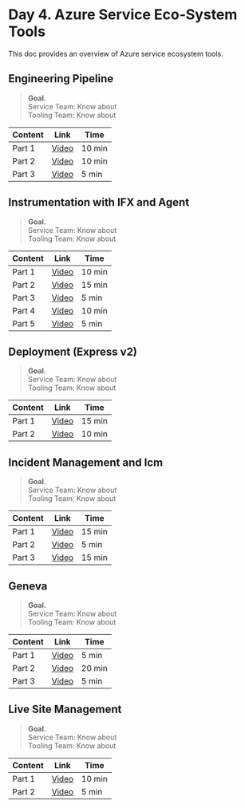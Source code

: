 # Day 4. Azure Service Eco-System Tools
This doc provides an overview of Azure service ecosystem tools.

## Engineering Pipeline
> __Goal.__ <br>
> Service Team: Know about <br>
> Tooling Team: Know about

| Content | Link |  Time  |
|---------|------|--------|
| Part 1 | [Video](https://msit.microsoftstream.com/video/e768a1ff-0400-aa79-10d0-f1ea6fe46e7a?channelId=b12ca1ff-0400-aa76-44ff-f1ea6eac1f81) | 10 min |
| Part 2 | [Video](https://msit.microsoftstream.com/video/f968a1ff-0400-aa77-ee4a-f1ea70823aa8?channelId=b12ca1ff-0400-aa76-44ff-f1ea6eac1f81) | 10 min |
| Part 3 | [Video](https://msit.microsoftstream.com/video/fb68a1ff-0400-86e8-670a-f1ea7469db3b?channelId=b12ca1ff-0400-aa76-44ff-f1ea6eac1f81) | 5 min |


## Instrumentation with IFX and Agent
> __Goal.__ <br>
> Service Team: Know about <br>
> Tooling Team: Know about

| Content | Link |  Time  |
|---------|------|--------|
| Part 1 | [Video](https://msit.microsoftstream.com/video/ea45a1ff-0400-aa76-648d-f1ea6efb746b?channelId=b12ca1ff-0400-aa76-44ff-f1ea6eac1f81) | 10 min |
| Part 2 | [Video](https://msit.microsoftstream.com/video/ea45a1ff-0400-aa76-6491-f1ea6efb746b?channelId=b12ca1ff-0400-aa76-44ff-f1ea6eac1f81) | 15 min |
| Part 3 | [Video](https://msit.microsoftstream.com/video/d14ba1ff-0400-aa76-e07f-f1ea6effbe94?channelId=b12ca1ff-0400-aa76-44ff-f1ea6eac1f81) | 5 min |
| Part 4 | [Video](https://msit.microsoftstream.com/video/d14ba1ff-0400-aa76-e07d-f1ea6effbe94?channelId=b12ca1ff-0400-aa76-44ff-f1ea6eac1f81) | 10 min |
| Part 5 | [Video](https://msit.microsoftstream.com/video/ea45a1ff-0400-aa76-648e-f1ea6efb746b?channelId=b12ca1ff-0400-aa76-44ff-f1ea6eac1f81) | 5 min |


## Deployment (Express v2)
> __Goal.__ <br>
> Service Team: Know about <br>
> Tooling Team: Know about

| Content | Link |  Time  |
|---------|------|--------|
| Part 1 | [Video](https://msit.microsoftstream.com/video/ae2ca1ff-0400-aa76-1d86-f1ea6f032929?channelId=b12ca1ff-0400-aa76-44ff-f1ea6eac1f81) | 15 min |
| Part 2 | [Video](https://msit.microsoftstream.com/video/ae2ca1ff-0400-aa76-1d84-f1ea6f032929?channelId=b12ca1ff-0400-aa76-44ff-f1ea6eac1f81) | 10 min |


## Incident Management and Icm
> __Goal.__ <br>
> Service Team: Know about <br>
> Tooling Team: Know about

| Content | Link |  Time  |
|---------|------|--------|
| Part 1 | [Video](https://msit.microsoftstream.com/video/1823a1ff-0400-aa76-5750-f1ea6fb1c97c?channelId=b12ca1ff-0400-aa76-44ff-f1ea6eac1f81) | 15 min |
| Part 2 | [Video](https://msit.microsoftstream.com/video/1823a1ff-0400-aa76-941b-f1ea6fb1e789?channelId=b12ca1ff-0400-aa76-44ff-f1ea6eac1f81) | 5 min |
| Part 3 | [Video](https://msit.microsoftstream.com/video/1823a1ff-0400-aa76-4d9a-f1ea6fb1f9c6?channelId=b12ca1ff-0400-aa76-44ff-f1ea6eac1f81) | 15 min |


## Geneva
> __Goal.__ <br>
> Service Team: Know about <br>
> Tooling Team: Know about

| Content | Link |  Time  |
|---------|------|--------|
| Part 1 | [Video](https://msit.microsoftstream.com/video/d14ba1ff-0400-aa76-14ba-f1ea6f007f77?channelId=b12ca1ff-0400-aa76-44ff-f1ea6eac1f81) | 5 min |
| Part 2 | [Video](https://msit.microsoftstream.com/video/d14ba1ff-0400-aa76-14bc-f1ea6f007f77?channelId=b12ca1ff-0400-aa76-44ff-f1ea6eac1f81) | 20 min |
| Part 3 | [Video](https://msit.microsoftstream.com/video/d14ba1ff-0400-aa76-14be-f1ea6f007f77?channelId=b12ca1ff-0400-aa76-44ff-f1ea6eac1f81) | 5 min |


## Live Site Management
> __Goal.__ <br>
> Service Team: Know about <br>
> Tooling Team: Know about

| Content | Link |  Time  |
|---------|------|--------|
| Part 1 | [Video](https://msit.microsoftstream.com/video/b332a1ff-0400-86e7-158b-f1ea71f17e40?channelId=b12ca1ff-0400-aa76-44ff-f1ea6eac1f81) | 10 min |
| Part 2 | [Video](https://msit.microsoftstream.com/video/b332a1ff-0400-86e7-92e9-f1ea71f1acfe?channelId=b12ca1ff-0400-aa76-44ff-f1ea6eac1f81) | 5 min |
